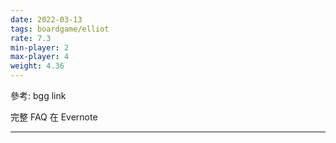 ```yaml
---
date: 2022-03-13
tags: boardgame/elliot
rate: 7.3
min-player: 2
max-player: 4
weight: 4.36
---
```


參考: bgg link

完整 FAQ 在 Evernote

---

